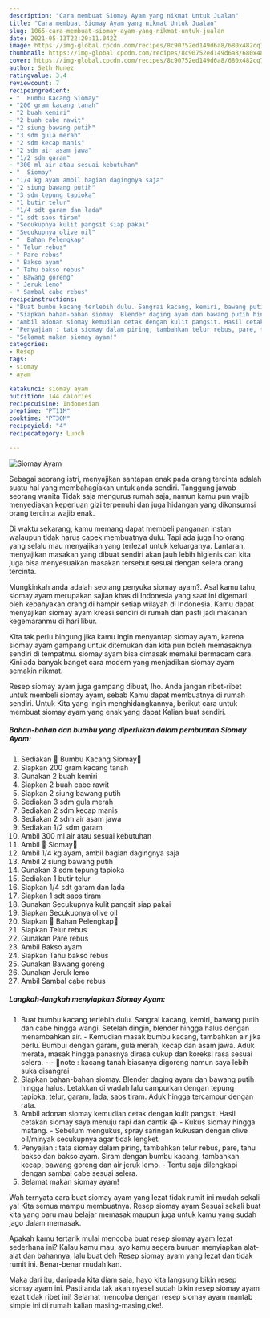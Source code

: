 ```yaml
---
description: "Cara membuat Siomay Ayam yang nikmat Untuk Jualan"
title: "Cara membuat Siomay Ayam yang nikmat Untuk Jualan"
slug: 1065-cara-membuat-siomay-ayam-yang-nikmat-untuk-jualan
date: 2021-05-13T22:20:11.042Z
image: https://img-global.cpcdn.com/recipes/8c90752ed149d6a8/680x482cq70/siomay-ayam-foto-resep-utama.jpg
thumbnail: https://img-global.cpcdn.com/recipes/8c90752ed149d6a8/680x482cq70/siomay-ayam-foto-resep-utama.jpg
cover: https://img-global.cpcdn.com/recipes/8c90752ed149d6a8/680x482cq70/siomay-ayam-foto-resep-utama.jpg
author: Seth Nunez
ratingvalue: 3.4
reviewcount: 7
recipeingredient:
- "  Bumbu Kacang Siomay"
- "200 gram kacang tanah"
- "2 buah kemiri"
- "2 buah cabe rawit"
- "2 siung bawang putih"
- "3 sdm gula merah"
- "2 sdm kecap manis"
- "2 sdm air asam jawa"
- "1/2 sdm garam"
- "300 ml air atau sesuai kebutuhan"
- "  Siomay"
- "1/4 kg ayam ambil bagian dagingnya saja"
- "2 siung bawang putih"
- "3 sdm tepung tapioka"
- "1 butir telur"
- "1/4 sdt garam dan lada"
- "1 sdt saos tiram"
- "Secukupnya kulit pangsit siap pakai"
- "Secukupnya olive oil"
- "  Bahan Pelengkap"
- " Telur rebus"
- " Pare rebus"
- " Bakso ayam"
- " Tahu bakso rebus"
- " Bawang goreng"
- " Jeruk lemo"
- " Sambal cabe rebus"
recipeinstructions:
- "Buat bumbu kacang terlebih dulu. Sangrai kacang, kemiri, bawang putih dan cabe hingga wangi. Setelah dingin, blender hingga halus dengan menambahkan air.  Kemudian masak bumbu kacang, tambahkan air jika perlu. Bumbui dengan garam, gula merah, kecap dan asam jawa. Aduk merata, masak hingga panasnya dirasa cukup dan koreksi rasa sesuai selera.  💚note : kacang tanah biasanya digoreng namun saya lebih suka disangrai"
- "Siapkan bahan-bahan siomay. Blender daging ayam dan bawang putih hingga halus. Letakkan di wadah lalu campurkan dengan tepung tapioka, telur, garam, lada, saos tiram. Aduk hingga tercampur dengan rata."
- "Ambil adonan siomay kemudian cetak dengan kulit pangsit. Hasil cetakan siomay saya menuju rapi dan cantik 😂 Kukus siomay hingga matang. Sebelum mengukus, spray saringan kukusan dengan olive oil/minyak secukupnya agar tidak lengket."
- "Penyajian : tata siomay dalam piring, tambahkan telur rebus, pare, tahu bakso dan bakso ayam. Siram dengan bumbu kacang, tambahkan kecap, bawang goreng dan air jeruk lemo. Tentu saja dilengkapi dengan sambal cabe sesuai selera."
- "Selamat makan siomay ayam!"
categories:
- Resep
tags:
- siomay
- ayam

katakunci: siomay ayam 
nutrition: 144 calories
recipecuisine: Indonesian
preptime: "PT11M"
cooktime: "PT30M"
recipeyield: "4"
recipecategory: Lunch

---
```



![Siomay Ayam](https://img-global.cpcdn.com/recipes/8c90752ed149d6a8/680x482cq70/siomay-ayam-foto-resep-utama.jpg)

Sebagai seorang istri, menyajikan santapan enak pada orang tercinta adalah suatu hal yang membahagiakan untuk anda sendiri. Tanggung jawab seorang  wanita Tidak saja mengurus rumah saja, namun kamu pun wajib menyediakan keperluan gizi terpenuhi dan juga hidangan yang dikonsumsi orang tercinta wajib enak.

Di waktu  sekarang, kamu memang dapat membeli panganan instan walaupun tidak harus capek membuatnya dulu. Tapi ada juga lho orang yang selalu mau menyajikan yang terlezat untuk keluarganya. Lantaran, menyajikan masakan yang dibuat sendiri akan jauh lebih higienis dan kita juga bisa menyesuaikan masakan tersebut sesuai dengan selera orang tercinta. 



Mungkinkah anda adalah seorang penyuka siomay ayam?. Asal kamu tahu, siomay ayam merupakan sajian khas di Indonesia yang saat ini digemari oleh kebanyakan orang di hampir setiap wilayah di Indonesia. Kamu dapat menyajikan siomay ayam kreasi sendiri di rumah dan pasti jadi makanan kegemaranmu di hari libur.

Kita tak perlu bingung jika kamu ingin menyantap siomay ayam, karena siomay ayam gampang untuk ditemukan dan kita pun boleh memasaknya sendiri di tempatmu. siomay ayam bisa dimasak memalui bermacam cara. Kini ada banyak banget cara modern yang menjadikan siomay ayam semakin nikmat.

Resep siomay ayam juga gampang dibuat, lho. Anda jangan ribet-ribet untuk membeli siomay ayam, sebab Kamu dapat membuatnya di rumah sendiri. Untuk Kita yang ingin menghidangkannya, berikut cara untuk membuat siomay ayam yang enak yang dapat Kalian buat sendiri.

<!--inarticleads1-->

##### Bahan-bahan dan bumbu yang diperlukan dalam pembuatan Siomay Ayam:

1. Sediakan  💚 Bumbu Kacang Siomay💚
1. Siapkan 200 gram kacang tanah
1. Gunakan 2 buah kemiri
1. Siapkan 2 buah cabe rawit
1. Siapkan 2 siung bawang putih
1. Sediakan 3 sdm gula merah
1. Sediakan 2 sdm kecap manis
1. Sediakan 2 sdm air asam jawa
1. Sediakan 1/2 sdm garam
1. Ambil 300 ml air atau sesuai kebutuhan
1. Ambil  💚 Siomay💚
1. Ambil 1/4 kg ayam, ambil bagian dagingnya saja
1. Ambil 2 siung bawang putih
1. Gunakan 3 sdm tepung tapioka
1. Sediakan 1 butir telur
1. Siapkan 1/4 sdt garam dan lada
1. Siapkan 1 sdt saos tiram
1. Gunakan Secukupnya kulit pangsit siap pakai
1. Siapkan Secukupnya olive oil
1. Siapkan  💚 Bahan Pelengkap💚
1. Siapkan  Telur rebus
1. Gunakan  Pare rebus
1. Ambil  Bakso ayam
1. Siapkan  Tahu bakso rebus
1. Gunakan  Bawang goreng
1. Gunakan  Jeruk lemo
1. Ambil  Sambal cabe rebus




<!--inarticleads2-->

##### Langkah-langkah menyiapkan Siomay Ayam:

1. Buat bumbu kacang terlebih dulu. Sangrai kacang, kemiri, bawang putih dan cabe hingga wangi. Setelah dingin, blender hingga halus dengan menambahkan air.  - Kemudian masak bumbu kacang, tambahkan air jika perlu. Bumbui dengan garam, gula merah, kecap dan asam jawa. Aduk merata, masak hingga panasnya dirasa cukup dan koreksi rasa sesuai selera. -  - 💚note : kacang tanah biasanya digoreng namun saya lebih suka disangrai
1. Siapkan bahan-bahan siomay. Blender daging ayam dan bawang putih hingga halus. Letakkan di wadah lalu campurkan dengan tepung tapioka, telur, garam, lada, saos tiram. Aduk hingga tercampur dengan rata.
1. Ambil adonan siomay kemudian cetak dengan kulit pangsit. Hasil cetakan siomay saya menuju rapi dan cantik 😂 - Kukus siomay hingga matang. - Sebelum mengukus, spray saringan kukusan dengan olive oil/minyak secukupnya agar tidak lengket.
1. Penyajian : tata siomay dalam piring, tambahkan telur rebus, pare, tahu bakso dan bakso ayam. Siram dengan bumbu kacang, tambahkan kecap, bawang goreng dan air jeruk lemo. - Tentu saja dilengkapi dengan sambal cabe sesuai selera.
1. Selamat makan siomay ayam!




Wah ternyata cara buat siomay ayam yang lezat tidak rumit ini mudah sekali ya! Kita semua mampu membuatnya. Resep siomay ayam Sesuai sekali buat kita yang baru mau belajar memasak maupun juga untuk kamu yang sudah jago dalam memasak.

Apakah kamu tertarik mulai mencoba buat resep siomay ayam lezat sederhana ini? Kalau kamu mau, ayo kamu segera buruan menyiapkan alat-alat dan bahannya, lalu buat deh Resep siomay ayam yang lezat dan tidak rumit ini. Benar-benar mudah kan. 

Maka dari itu, daripada kita diam saja, hayo kita langsung bikin resep siomay ayam ini. Pasti anda tak akan nyesel sudah bikin resep siomay ayam lezat tidak ribet ini! Selamat mencoba dengan resep siomay ayam mantab simple ini di rumah kalian masing-masing,oke!.

